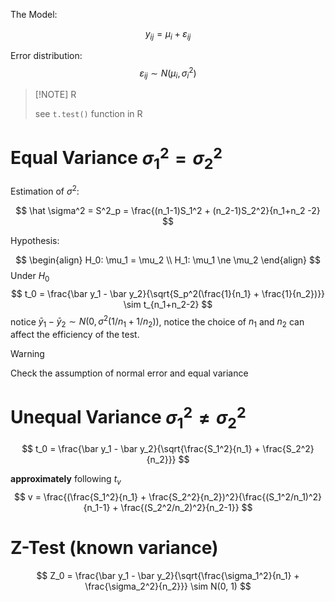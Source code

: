 The Model:

$$
y_{ij} = \mu_i + \varepsilon_{ij}
$$


Error distribution:
$$
\varepsilon_{ij} \sim N(\mu_i, \sigma_i^2)
$$

>[!NOTE] R
>
> see `t.test()` function in R


# Equal Variance $\sigma_1^2=\sigma_2^2$
Estimation of $\sigma^2$:

$$
\hat \sigma^2 = S^2_p = \frac{(n_1-1)S_1^2 + (n_2-1)S_2^2}{n_1+n_2 -2}
$$

Hypothesis:

$$
\begin{align}
H_0: \mu_1 = \mu_2 \\
H_1: \mu_1 \ne \mu_2
\end{align}
$$
Under $H_0$
$$
t_0 = \frac{\bar y_1 - \bar y_2}{\sqrt{S_p^2(\frac{1}{n_1} + \frac{1}{n_2})}}
\sim t_{n_1+n_2-2}
$$
notice $\bar y_1 - \bar y_2 \sim N(0, \sigma^2(1/n_1 + 1/n_2))$, notice the choice of $n_1$ and $n_2$ can affect the efficiency of the test.


> [!WARNING]
> Check the assumption of normal error and equal variance



# Unequal Variance $\sigma_1^2 \ne \sigma_2^2$

$$
t_0 = \frac{\bar y_1 - \bar y_2}{\sqrt{\frac{S_1^2}{n_1} + \frac{S_2^2}{n_2}}}
$$

**approximately** following $t_v$
$$
 v = \frac{(\frac{S_1^2}{n_1} + \frac{S_2^2}{n_2})^2}{\frac{(S_1^2/n_1)^2}{n_1-1} + \frac{(S_2^2/n_2)^2}{n_2-1}}
$$


# Z-Test (known variance)

$$
Z_0 = \frac{\bar y_1 - \bar y_2}{\sqrt{\frac{\sigma_1^2}{n_1} + \frac{\sigma_2^2}{n_2}}}
\sim N(0, 1)
$$